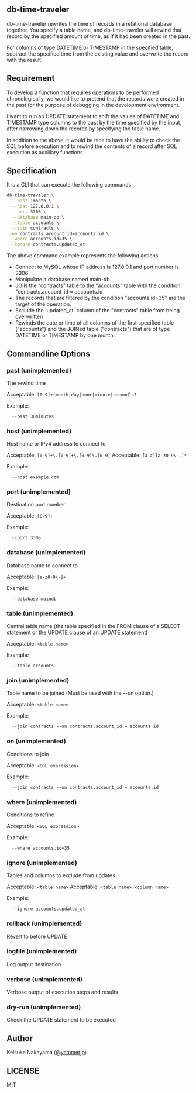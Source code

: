 db-time-traveler
---

db-time-traveler rewrites the time of records in a relational database together.
You specify a table name, and db-time-traveler will rewind that record by the specified amount of time, as if it had been created in the past.

For columns of type DATETIME or TIMESTAMP in the specified table, subtract the specified time from the existing value and overwrite the record with the result.

## Requirement

To develop a function that requires operations to be performed chronologically, we would like to pretend that the records were created in the past for the purpose of debugging in the development environment.

I want to run an UPDATE statement to shift the values of DATETIME and TIMESTAMP type columns to the past by the time specified by the input, after narrowing down the records by specifying the table name.

In addition to the above, it would be nice to have the ability to check the SQL before execution and to rewind the contents of a record after SQL execution as auxiliary functions.

## Specification

It is a CLI that can execute the following commands

```bash
db-time-traveler \
  --past 1month \
  --host 127.0.0.1 \
  --port 3306 \
  --database main-db \
  --table accounts \
  --join contracts \
 -on contracts.account_id=accounts.id \
 --where accounts.id=35 \
 --ignore contracts.updated_at
```

The above command example represents the following actions

- Connect to MySQL whose IP address is 127.0.0.1 and port number is 3306
- Manipulate a database named main-db
- JOIN the "contracts" table to the "accounts" table with the condition "contracts.account_id = accounts.id
- The records that are filtered by the condition "accounts.id=35" are the target of the operation.
- Exclude the 'updated_at' column of the "contracts" table from being overwritten
- Rewinds the date or time of all columns of the first specified table ("accounts") and the JOINed table ("contracts") that are of type DATETIME or TIMESTAMP by one month.

## Commandline Options

### past (unimplemented)

The rewind time

Acceptable: `[0-9]+(month|day|hour|minute|second)s?`

Example:

```
  --past 30minutes
```

### host (unimplemented)

Host name or IPv4 address to connect to

Acceptable: `[0-9]+\.[0-9]+\.[0-9]\.[0-9]`
Acceptable: `[a-z][a-z0-9\-.]*`

Example:

```
  --host example.com
```

### port (unimplemented)

Destination port number

Acceptable: `[0-9]+`

Example:

```
  --port 3306
```

### database (unimplemented)

Database name to connect to

Acceptable: `[a-z0-9\-]+`

Example:

```
  --database maindb
```

### table (unimplemented)

Central table name (the table specified in the FROM clause of a SELECT statement or the UPDATE clause of an UPDATE statement)

Acceptable: `<table name>`

Example:

```
  --table accounts
```

### join (unimplemented)

Table name to be joined
(Must be used with the --on option.)

Acceptable: `<table name>`

Example:

```
  --join contracts --on contracts.account_id = accounts.id
```

### on (unimplemented)

Conditions to join

Acceptable: `<SQL expression>`

Example:

```
  --join contracts --on contracts.account_id = accounts.id
```

### where (unimplemented)

Conditions to refine

Acceptable: `<SQL expression>`

Example:

```
  --where accounts.id=35
```

### ignore (unimplemented)

Tables and columns to exclude from updates

Acceptable: `<table name>`
Acceptable: `<table name>.<column name>`

Example:

```
  --ignore accounts.updated_at
```

### rollback (unimplemented)

Revert to before UPDATE

### logfile (unimplemented)

Log output destination

### verbose (unimplemented)

Verbose output of execution steps and results

### dry-run (unimplemented)

Check the UPDATE statement to be executed

## Author

Keisuke Nakayama ([@yammerjp](https://github.com/yammerjp))

## LICENSE

MIT
